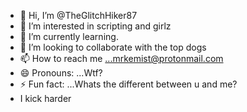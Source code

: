 - 👋 Hi, I’m @TheGlitchHiker87
- 👀 I’m interested in scripting and girlz
- 🌱 I’m currently learning.
- 💞️ I’m looking to collaborate with the top dogs
- 📫 How to reach me ...mrkemist@protonmail.com 
- 😄 Pronouns: ...Wtf?
- ⚡ Fun fact: ...Whats the different between u and me?
- I kick harder

<!---
TheGlitchHiker87/TheGlitchHiker87 is a ✨ special ✨ repository because its `README.md` (this file) appears on your GitHub profile.
You can click the Preview link to take a look at your changes.
--->
